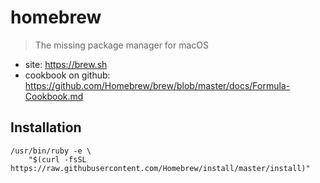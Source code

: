 # homebrew

> The missing package manager for macOS

* site: <https://brew.sh>
* cookbook on github: <https://github.com/Homebrew/brew/blob/master/docs/Formula-Cookbook.md>

## Installation

    /usr/bin/ruby -e \
        "$(curl -fsSL https://raw.githubusercontent.com/Homebrew/install/master/install)"



